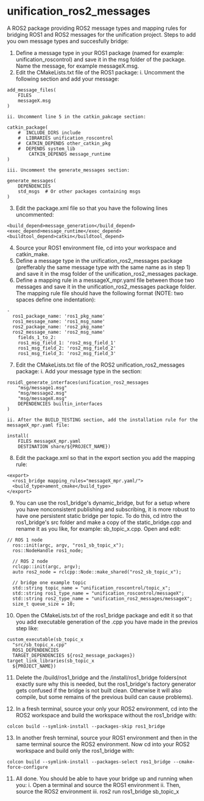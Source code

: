 # unification_ros2_messages

A ROS2 package providing ROS2 message types and mapping rules for bridging ROS1 and ROS2
messages for the unification project. Steps to add you own message types and succesfully bridge:

1. Define a message type in your ROS1 package (named for example: unification_roscontrol) and save it in the msg folder of the package. Name the message, for example messageX.msg.
2. Edit the CMakeLists.txt file of the ROS1 package:
    i. Uncomment the following section and add your message:
```
add_message_files(
  	FILES
	messageX.msg
)
```
    ii. Uncomment line 5 in the catkin_pakcage section:
```
catkin_package(
	#  INCLUDE_DIRS include
	#  LIBRARIES unification_roscontrol
	#  CATKIN_DEPENDS other_catkin_pkg
	#  DEPENDS system_lib
    	CATKIN_DEPENDS message_runtime
)
```
    iii. Uncomment the generate_messages section:
```
generate_messages(
	DEPENDENCIES
  	std_msgs  # Or other packages containing msgs
)
```
3. Edit the package.xml file so that you have the following lines uncommented:
```
<build_depend>message_generation</build_depend>
<exec_depend>message_runtime</exec_depend>
<buildtool_depend>catkin</buildtool_depend>
```
4. Source your ROS1 environment file, cd into your workspace and catkin_make.
5. Define a message type in the unification_ros2_messages package (prefferably the same message type with the same name as in step 1) and save it in the msg folder of the unification_ros2_messages package.
6. Define a mapping rule in a messageX_mpr.yaml file between those two messages and save it in the unification_ros2_messages package folder. The mapping rule file should have the following format (NOTE: two spaces define one indentation):
```
-
  ros1_package_name: 'ros1_pkg_name'
  ros1_message_name: 'ros1_msg_name'
  ros2_package_name: 'ros2_pkg_name'
  ros2_message_name: 'ros2_msg_name'
    fields_1_to_2:
    ros1_msg_field_1: 'ros2_msg_field_1'
    ros1_msg_field_2: 'ros2_msg_field_2'
    ros1_msg_field_3: 'ros2_msg_field_3'
```	
7. Edit the CMakeLists.txt file of the ROS2 unification_ros2_messages package:
    i. Add your message type in the section:
```
rosidl_generate_interfaces(unification_ros2_messages
  	"msg/message1.msg"
  	"msg/message2.msg"
  	"msg/messageX.msg"
  	DEPENDENCIES builtin_interfaces
)
```
    ii. After the BUILD_TESTING section, add the installation rule for the messageX_mpr.yaml file:
```
install(
	FILES messageX_mpr.yaml
  	DESTINATION share/${PROJECT_NAME})
```
8. Edit the package.xml so that in the export section you add the mapping rule:
```
<export>
  <ros1_bridge mapping_rules="messageX_mpr.yaml/">
  <build_type>ament_cmake</build_type>
</export>

```
9. You can use the ros1_bridge's dynamic_bridge, but for a setup where you have nonconsistent publishing and subscribing, it is more robust to have one persistent static bridge per topic. To do this, cd intro the ros1_bridge's src folder and make a copy of the static_bridge.cpp and rename it as you like, for example: sb_topic_x.cpp. Open and edit:
```
// ROS 1 node
  ros::init(argc, argv, "ros1_sb_topic_x");
  ros::NodeHandle ros1_node;

  // ROS 2 node
  rclcpp::init(argc, argv);
  auto ros2_node = rclcpp::Node::make_shared("ros2_sb_topic_x");

  // bridge one example topic
  std::string topic_name = "unification_roscontrol/topic_x";
  std::string ros1_type_name = "unification_roscontrol/messageX";
  std::string ros2_type_name = "unification_ros2_messages/messageX";
  size_t queue_size = 10;
```
10. Open the CMakeLists.txt of the ros1_bridge package and edit it so that you add executable generation of the .cpp you have made in the previos step like:
```
custom_executable(sb_topic_x
  "src/sb_topic_x.cpp"
  ROS1_DEPENDENCIES
  TARGET_DEPENDENCIES ${ros2_message_packages})
target_link_libraries(sb_topic_x
  ${PROJECT_NAME})
```
11. Delete the /build/ros1_bridge and the /install/ros1_bridge folders(not exactly sure why this is needed, but the ros1_bridge's factory generator gets confused if the bridge is not built clean. Otherwise it will also compile, but some remains of the previous build can cause problems).

12. In a fresh terminal, source your only your ROS2 environment, cd into the ROS2 workspace and build the workspace without the ros1_bridge with:
```
colcon build --symlink-install --packages-skip ros1_bridge
```
13. In another fresh terminal, source your ROS1 environment and then in the same terminal source the ROS2 environment. Now cd into your ROS2 workspace and build only the ros1_bridge with:
```
colcon build --symlink-install --packages-select ros1_bridge --cmake-force-configure
```
11. All done. You should be able to have your bridge up and running when you:
    i. Open a terminal and source the ROS1 environment
    ii. Then, source the ROS2 environment
    iii. ros2 run ros1_bridge sb_topic_x

